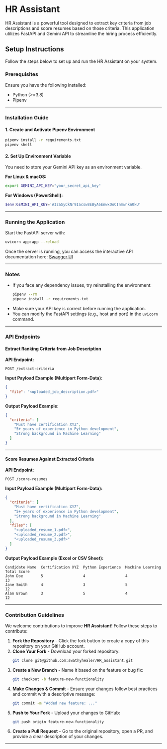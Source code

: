 #  HR Assistant

HR Assistant is a powerful tool designed to extract key criteria from job descriptions and score resumes based on those criteria. This application utilizes FastAPI and Gemini API to streamline the hiring process efficiently.

##  Setup Instructions

Follow the steps below to set up and run the HR Assistant on your system.

###  Prerequisites
Ensure you have the following installed:
- Python (>=3.8)
- Pipenv

---

###  Installation Guide

#### **1️.  Create and Activate Pipenv Environment**
```sh
pipenv install -r requirements.txt
pipenv shell
```

#### **2️. Set Up Environment Variable**
You need to store your Gemini API key as an environment variable.

**For Linux & macOS:**
```sh
export GEMINI_API_KEY="your_secret_api_key"
```

**For Windows (PowerShell):**
```powershell
$env:GEMINI_API_KEY='AIzaSyCkNr9Iacsw8EByA6EnwxOoCInmwnkn0kU'
```

---

###  Running the Application
Start the FastAPI server with:
```sh
uvicorn app:app --reload
```

Once the server is running, you can access the interactive API documentation here:
[Swagger UI](http://127.0.0.1:8000/docs)

---

###  Notes
- If you face any dependency issues, try reinstalling the environment:
  ```sh
  pipenv --rm
  pipenv install -r requirements.txt
  ```
- Make sure your API key is correct before running the application.
- You can modify the FastAPI settings (e.g., host and port) in the `uvicorn` command.

---


###  API Endpoints

####  Extract Ranking Criteria from Job Description

**API Endpoint:**
```
POST /extract-criteria
```

**Input Payload Example (Multipart Form-Data):**
```json
{
  "file": "<uploaded_job_description.pdf>"
}
```

**Output Payload Example:**
```json
{
  "criteria": [
    "Must have certification XYZ",
    "5+ years of experience in Python development",
    "Strong background in Machine Learning"
  ]
}
```

---

####  Score Resumes Against Extracted Criteria

**API Endpoint:**
```
POST /score-resumes
```

**Input Payload Example (Multipart Form-Data):**
```json
{
  "criteria": [
    "Must have certification XYZ",
    "5+ years of experience in Python development",
    "Strong background in Machine Learning"
  ],
  "files": [
    "<uploaded_resume_1.pdf>",
    "<uploaded_resume_2.pdf>",
    "<uploaded_resume_3.pdf>"
  ]
}
```

**Output Payload Example (Excel or CSV Sheet):**
```
Candidate Name  Certification XYZ  Python Experience  Machine Learning  Total Score
John Doe        5                  4                  4                13
Jane Smith      4                  3                  5                12
Alan Brown      3                  5                  4                12
```

---


###  Contribution Guidelines
We welcome contributions to improve **HR Assistant**! Follow these steps to contribute:

1. **Fork the Repository** - Click the fork button to create a copy of this repository on your GitHub account.
2. **Clone Your Fork** - Download your forked repository:
   ```sh
   git clone git@github.com:swathyhealer/HR_assistant.git
   ```
3. **Create a New Branch** - Name it based on the feature or bug fix:
   ```sh
   git checkout -b feature-new-functionality
   ```
4. **Make Changes & Commit** - Ensure your changes follow best practices and commit with a descriptive message:
   ```sh
   git commit -m "Added new feature: ..."
   ```
5. **Push to Your Fork** - Upload your changes to GitHub:
   ```sh
   git push origin feature-new-functionality
   ```
6. **Create a Pull Request** - Go to the original repository, open a PR, and provide a clear description of your changes.



---



